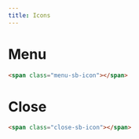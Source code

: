 ```yaml
---
title: Icons
---
```


# Menu

```html
<span class="menu-sb-icon"></span>
```

# Close

```html
<span class="close-sb-icon"></span>
```